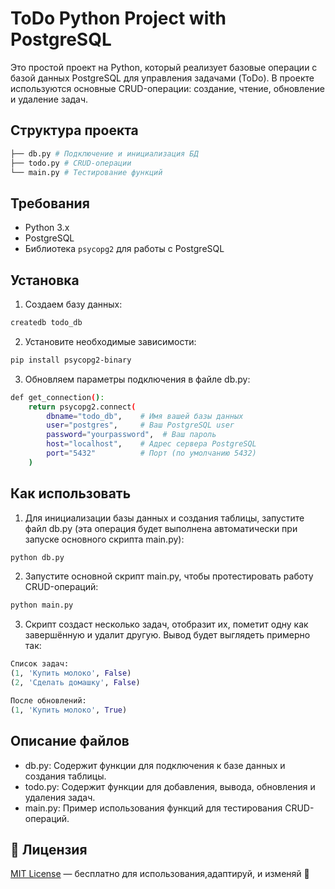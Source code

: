 # ToDo Python Project with PostgreSQL

Это простой проект на Python, который реализует базовые операции с базой данных PostgreSQL для управления задачами (ToDo). В проекте используются основные CRUD-операции: создание, чтение, обновление и удаление задач.

## Структура проекта

```bash
├── db.py # Подключение и инициализация БД
├── todo.py # CRUD-операции
└── main.py # Тестирование функций
```


## Требования

- Python 3.x
- PostgreSQL
- Библиотека `psycopg2` для работы с PostgreSQL

## Установка

1. Создаем базу данных:
```bash
createdb todo_db
```

2. Установите необходимые зависимости:
```bash
pip install psycopg2-binary
```
3. Обновляем параметры подключения в файле db.py:
```bash
def get_connection():
    return psycopg2.connect(
        dbname="todo_db",    # Имя вашей базы данных
        user="postgres",     # Ваш PostgreSQL user
        password="yourpassword",  # Ваш пароль
        host="localhost",    # Адрес сервера PostgreSQL
        port="5432"          # Порт (по умолчанию 5432)
    )
```
## Как использовать
1. Для инициализации базы данных и создания таблицы, запустите файл db.py (эта операция будет выполнена автоматически при запуске основного скрипта main.py):
```bash
python db.py
```
2. Запустите основной скрипт main.py, чтобы протестировать работу CRUD-операций:
```bash
python main.py
```
3. Скрипт создаст несколько задач, отобразит их, пометит одну как завершённую и удалит другую. Вывод будет выглядеть примерно так:
```python
Список задач:
(1, 'Купить молоко', False)
(2, 'Сделать домашку', False)

После обновлений:
(1, 'Купить молоко', True)
```
## Описание файлов
- db.py: Содержит функции для подключения к базе данных и создания таблицы.
- todo.py: Содержит функции для добавления, вывода, обновления и удаления задач.
- main.py: Пример использования функций для тестирования CRUD-операций.

## 📝 Лицензия
[MIT License](LICENSE) — бесплатно для использования,адаптируй, и изменяй 🤘
